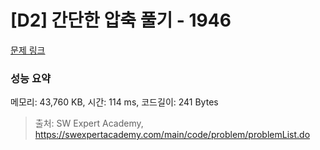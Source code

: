 # [D2] 간단한 압축 풀기 - 1946 

[문제 링크](https://swexpertacademy.com/main/code/problem/problemDetail.do?contestProbId=AV5PmkDKAOMDFAUq) 

### 성능 요약

메모리: 43,760 KB, 시간: 114 ms, 코드길이: 241 Bytes



> 출처: SW Expert Academy, https://swexpertacademy.com/main/code/problem/problemList.do